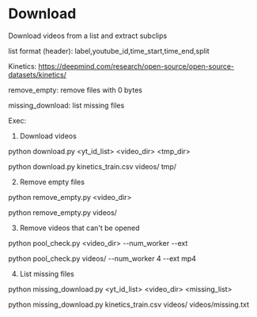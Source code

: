 # Download

Download videos from a list and extract subclips

list format (header): label,youtube_id,time_start,time_end,split

Kinetics: https://deepmind.com/research/open-source/open-source-datasets/kinetics/

remove_empty: remove files with 0 bytes

missing_download: list missing files 

Exec:
1) Download videos

python download.py <yt_id_list> <video_dir> <tmp_dir>

python download.py kinetics_train.csv videos/ tmp/

2) Remove empty files

python remove_empty.py <video_dir>

python remove_empty.py videos/

3) Remove videos that can't be opened

python pool_check.py <video_dir> --num_worker <n> --ext <ext>

python pool_check.py videos/ --num_worker 4 --ext mp4

4) List missing files

python missing_download.py <yt_id_list> <video_dir> <missing_list>

python missing_download.py kinetics_train.csv videos/ videos/missing.txt





